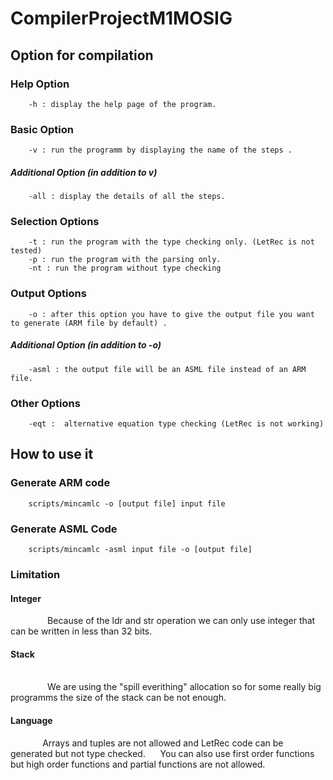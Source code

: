 # CompilerProjectM1MOSIG

## Option for compilation

### Help Option

		-h : display the help page of the program.

### Basic Option

		-v : run the programm by displaying the name of the steps .

##### Additional Option (in addition to v)
		
		-all : display the details of all the steps.

### Selection Options
					
		-t : run the program with the type checking only. (LetRec is not tested)
		-p : run the program with the parsing only.
		-nt : run the program without type checking 
					
### Output Options	

		-o : after this option you have to give the output file you want to generate (ARM file by default) .
				
##### Additional Option (in addition to -o)
		
		-asml : the output file will be an ASML file instead of an ARM file.
		
### Other Options

		-eqt :  alternative equation type checking (LetRec is not working)

## How to use it

### Generate ARM code

		scripts/mincamlc -o [output file] input file
		
		
### Generate ASML Code

		scripts/mincamlc -asml input file -o [output file] 
		
### Limitation
#### Integer
                Because of the ldr and str operation we can only use integer that can be written in less than 32 bits.
		
#### Stack
      
                We are using the "spill everithing" allocation so for some really big programms the size of the stack can be not enough.
		
#### Language

              Arrays and tuples are not allowed and LetRec code can be generated but not type checked. 
	      You can also use first order functions but high order functions and partial functions are not allowed. 
